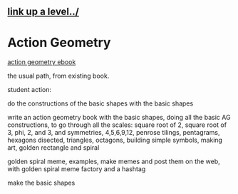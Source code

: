 ## [link up a level../](../)

# Action Geometry

[action geometry ebook](http://actiongeometry.org/ebook.html)

the usual path, from existing book.

student action:

do the constructions of the basic shapes with the basic shapes

write an action geometry book with the basic shapes, doing all the basic AG constructions, to go through all the scales: square root of 2, square root of 3, phi, 2, and 3, and symmetries, 4,5,6,9,12, penrose tilings, pentagrams, hexagons disected, triangles, octagons, building simple symbols, making art, golden rectangle and spiral

golden spiral meme, examples, make memes and post them on the web, with golden spiral meme factory and a hashtag

make the basic shapes

